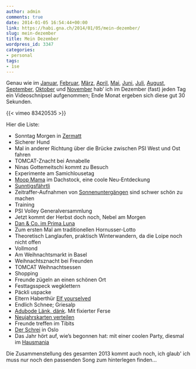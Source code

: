 ```yaml
---
author: admin
comments: true
date: 2014-01-05 16:54:44+00:00
link: https://habi.gna.ch/2014/01/05/mein-dezember/
slug: mein-dezember
title: Mein Dezember
wordpress_id: 3347
categories:
- personal
tags:
- 1se
---
```


Genau wie im [Januar](https://habi.gna.ch/2013/02/01/mein-januar/), [Februar](https://habi.gna.ch/2013/03/04/mein-februar/), [März](https://habi.gna.ch/2013/04/01/mein-marz/), [April](https://habi.gna.ch/2013/05/01/mein-april/), [Mai](https://habi.gna.ch/2013/06/01/mein-mai/), [Juni](https://habi.gna.ch/2013/07/01/mein-juni/), [Juli](https://habi.gna.ch/2013/08/02/mein-juli/), [August](https://habi.gna.ch/2013/09/02/mein-august/), [September](https://habi.gna.ch/2013/10/02/mein-september/), [Oktober](https://habi.gna.ch/2013/11/03/mein-oktober/) und [November](https://habi.gna.ch/2013/12/03/mein-november/) hab’ ich im Dezember (fast) jeden Tag ein Videoschnipsel aufgenommen; Ende Monat ergeben sich diese gut 30 Sekunden.

{{< vimeo 83420535 >}}

Hier die Liste:
* Sonntag Morgen in [Zermatt](http://runkeeper.com/user/davidhaberthuer/activity/276564991)
* Sicherer Hund
* Mal in anderer Richtung über die Brücke zwischen PSI West und Ost fahren
* TOMCAT-Znacht bei Annabelle
* Ninas Gottemeitschi kommt zu Besuch
* Experimente am Samichlousetag
* [Moop Mama](http://www.moopmama.com) im Dachstock, eine coole Neu-Entdeckung
* [Sunntigsfährtli](http://runkeeper.com/user/davidhaberthuer/activity/278789783)
* Zeitraffer-Aufnahmen von [Sonnenuntergängen](https://www.flickr.com/photos/habi/11074424665/) sind schwer schön zu machen
* Training
* PSI Volley Generalversammlung
* Jetzt kommt der Herbst doch noch, Nebel am Morgen
* [Dan & Co. im Prima Luna](https://www.flickr.com/photos/habi/sets/72157638660969976/)
* Zum ersten Mal am traditionellen Hornusser-Lotto
* Theoretisch Langlaufen, praktisch Winterwandern, da die Loipe noch nicht offen
* Vollmond
* Am Weihnachtsmarkt in Basel
* Weihnachtsznacht bei Freunden
* TOMCAT Weihnachtsessen
* Shopping
* Freunde zügeln an einen schönen Ort
* Festtagsspeck wegklettern
* Päckli uspacke
* Eltern Haberthür [Elf yourselved](http://www.elfyourself.com)
* Endlich Schnee; Griesalp
* [Adubode Länk, dänk](http://runkeeper.com/user/davidhaberthuer/activity/284213393). Mit fixierter Ferse
* [Neujahrskarten verteilen](http://runkeeper.com/user/davidhaberthuer/activity/284556011)
* Freunde treffen im Tibits
* [Der Schrei](https://en.wikipedia.org/wiki/The_Scream) in Oslo
* Das Jahr hört auf, wie’s begonnen hat: mit einer coolen Party, diesmal im [Hausmania](http://hausmania.org/)

Die Zusammenstellung des gesamten 2013 kommt auch noch, ich glaub' ich muss nur noch den passenden Song zum hinterlegen finden...
